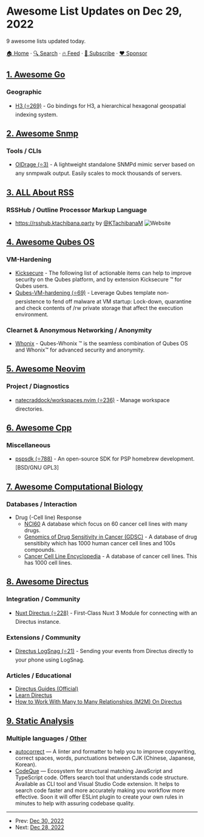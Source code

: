 # Awesome List Updates on Dec 29, 2022

9 awesome lists updated today.

[🏠 Home](/README.md) · [🔍 Search](https://www.trackawesomelist.com/search/) · [🔥 Feed](https://www.trackawesomelist.com/rss.xml) · [📮 Subscribe](https://trackawesomelist.us17.list-manage.com/subscribe?u=d2f0117aa829c83a63ec63c2f&id=36a103854c) · [❤️  Sponsor](https://github.com/sponsors/theowenyoung)



## [1. Awesome Go](/content/avelino/awesome-go/README.md)

### Geographic

*   [H3 (⭐269)](https://github.com/uber/h3-go) - Go bindings for H3, a hierarchical hexagonal geospatial indexing system.

## [2. Awesome Snmp](/content/eozer/awesome-snmp/README.md)

### Tools / CLIs

*   [OIDrage (⭐3)](https://github.com/patrickscottbest/OIDrage) - A lightweight standalone SNMPd mimic server based on any snmpwalk output. Easily scales to mock thousands of servers.

## [3. ALL About RSS](/content/AboutRSS/ALL-about-RSS/README.md)

### RSSHub / Outline Processor Markup Language

*   <https://rsshub.ktachibana.party> by [@KTachibanaM](https://github.com/KTachibanaM) ![Website](https://img.shields.io/website?down_message=down\&up_message=up\&url=https%3A%2F%2Frsshub.ktachibana.party)

## [4. Awesome Qubes OS](/content/xn0px90/Awesome-Qubes-OS/README.md)

### VM-Hardening

*   [Kicksecure](https://www.kicksecure.com/wiki/Kicksecure-Qubes_Security) - The following list of actionable items can help to improve security on the Qubes platform, and by extension Kicksecure ™ for Qubes users.
*   [Qubes-VM-hardening (⭐69)](https://github.com/tasket/Qubes-VM-hardening) - Leverage Qubes template non-persistence to fend off malware at VM startup: Lock-down, quarantine and check contents of /rw private storage that affect the execution environment.

### Clearnet & Anonymous Networking / Anonymity

*   [Whonix](https://www.whonix.org/wiki/Qubes) - Qubes-Whonix ™ is the seamless combination of Qubes OS and Whonix™ for advanced security and anonymity.

## [5. Awesome Neovim](/content/rockerBOO/awesome-neovim/README.md)

### Project / Diagnostics

*   [natecraddock/workspaces.nvim (⭐236)](https://github.com/natecraddock/workspaces.nvim) - Manage workspace directories.

## [6. Awesome Cpp](/content/fffaraz/awesome-cpp/README.md)

### Miscellaneous

*   [pspsdk (⭐788)](https://github.com/pspdev/pspsdk) - An open-source SDK for PSP homebrew development. \[BSD/GNU GPL3]

## [7. Awesome Computational Biology](/content/inoue0426/awesome-computational-biology/README.md)

### Databases / Interaction

*   Drug (-Cell line) Response
    *   [NCI60](https://dtp.cancer.gov/discovery_development/nci-60/) A database which focus on 60 cancer cell lines with many drugs.
    *   [Genomics of Drug Sensitivity in Cancer (GDSC)](https://www.cancerrxgene.org/) - A database of drug sensitibity which has 1000 human cancer cell lines and 100s compounds.
    *   [Cancer Cell Line Encyclopedia](https://sites.broadinstitute.org/ccle/) - A database of cancer cell lines. This has 1000 cell lines.

## [8. Awesome Directus](/content/directus-community/awesome-directus/README.md)

### Integration / Community

*   [Nuxt Directus (⭐228)](https://github.com/directus-community/nuxt-directus) - First-Class Nuxt 3 Module for connecting with an Directus instance.

### Extensions / Community

*   [Directus LogSnag (⭐21)](https://github.com/Intevel/directus-logsnag) - Sending your events from Directus directly to your phone using LogSnag.

### Articles / Educational

*   [Directus Guides (Official)](https://directus.io/guides/)
*   [Learn Directus](https://learndirectus.com/)
*   [How to Work With Many to Many Relationships (M2M) On Directus](https://medium.com/@bianperotti/how-i-made-a-many-to-many-relationship-on-directus-b158ff55de7e)

## [9. Static Analysis](/content/analysis-tools-dev/static-analysis/README.md)

### Multiple languages / [Other](#other-1)

*   [autocorrect](https://huacnlee.github.io/autocorrect) — A linter and formatter to help you to improve copywriting, correct spaces, words, punctuations between CJK (Chinese, Japanese, Korean).
*   [CodeQue](https://codeque.co) — Ecosystem for structural matching JavaScript and TypeScript code. Offers search tool that understands code structure. Available as CLI tool and Visual Studio Code extension. It helps to search code faster and more accurately making you workflow more effective. Soon it will offer ESLint plugin to create your own rules in minutes to help with assuring codebase quality.

---

- Prev: [Dec 30, 2022](/content/2022/12/30/README.md)
- Next: [Dec 28, 2022](/content/2022/12/28/README.md)
